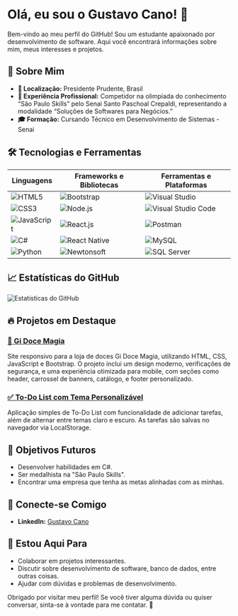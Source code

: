 # Olá, eu sou o Gustavo Cano! 👋

Bem-vindo ao meu perfil do GitHub! Sou um estudante apaixonado por desenvolvimento de software. Aqui você encontrará informações sobre mim, meus interesses e projetos.

## 🚀 Sobre Mim

- **📍 Localização:** Presidente Prudente, Brasil
- **💼 Experiência Profissional:** Competidor na olimpíada do conhecimento “São Paulo Skills” pelo Senai Santo Paschoal Crepaldi, representando a modalidade “Soluções de Softwares para Negócios.”
- **🎓 Formação:** Cursando Técnico em Desenvolvimento de Sistemas - Senai

## 🛠️ Tecnologias e Ferramentas

| Linguagens               | Frameworks e Bibliotecas       | Ferramentas e Plataformas       |
|-------------------------|---------------------------------|----------------------------------|
| ![HTML5](https://img.shields.io/badge/HTML5-E34F26?style=flat-square&logo=html5&logoColor=white)   | ![Bootstrap](https://img.shields.io/badge/Bootstrap-563D7C?style=flat-square&logo=bootstrap&logoColor=white) | ![Visual Studio](https://img.shields.io/badge/Visual%20Studio-5C2D91?style=flat-square&logo=visualstudio&logoColor=white)  |
| ![CSS3](https://img.shields.io/badge/CSS3-1572B6?style=flat-square&logo=css3&logoColor=white)       | ![Node.js](https://img.shields.io/badge/Node.js-339933?style=flat-square&logo=nodedotjs&logoColor=white) | ![Visual Studio Code](https://img.shields.io/badge/Visual%20Studio%20Code-007ACC?style=flat-square&logo=visualstudiocode&logoColor=white) |
| ![JavaScript](https://img.shields.io/badge/JavaScript-F7DF1E?style=flat-square&logo=javascript&logoColor=black) | ![React.js](https://img.shields.io/badge/React.js-61DAFB?style=flat-square&logo=react&logoColor=black) | ![Postman](https://img.shields.io/badge/Postman-FF6C37?style=flat-square&logo=postman&logoColor=white) |
| ![C#](https://img.shields.io/badge/C%23-239120?style=flat-square&logo=csharp&logoColor=white)       | ![React Native](https://img.shields.io/badge/React%20Native-61DAFB?style=flat-square&logo=react&logoColor=black) | ![MySQL](https://img.shields.io/badge/MySQL-4479A1?style=flat-square&logo=mysql&logoColor=white) |
| ![Python](https://img.shields.io/badge/Python-3776AB?style=flat-square&logo=python&logoColor=white)  | ![Newtonsoft](https://img.shields.io/badge/Newtonsoft-00A6D6?style=flat-square&logo=nuget&logoColor=white) | ![SQL Server](https://img.shields.io/badge/SQL%20Server-CC2927?style=flat-square&logo=microsoftsqlserver&logoColor=white) |

## 📈 Estatísticas do GitHub

![Estatísticas do GitHub](https://github-readme-stats.vercel.app/api?username=GCano08&show_icons=true&theme=radical)

## 🔥 Projetos em Destaque
### [🍭 Gi Doce Magia](https://github.com/GCano08/gi-doce-magia)
Site responsivo para a loja de doces Gi Doce Magia, utilizando HTML, CSS, JavaScript e Bootstrap. O projeto inclui um design moderno, verificações de segurança, e uma experiência otimizada para mobile, com seções como header, carrossel de banners, catálogo, e footer personalizado.

### [✅ To-Do List com Tema Personalizável](https://gcano08.github.io/To-Do-List/)
Aplicação simples de To-Do List com funcionalidade de adicionar tarefas, além de alternar entre temas claro e escuro. As tarefas são salvas no navegador via LocalStorage.

## 🎯 Objetivos Futuros

- Desenvolver habilidades em C#.
- Ser medalhista na "São Paulo Skills".
- Encontrar uma empresa que tenha as metas alinhadas com as minhas.

## 🤝 Conecte-se Comigo

- **LinkedIn:** [Gustavo Cano](https://www.linkedin.com/in/gustavo-cano-0b99a827a/)

## 💬 Estou Aqui Para

- Colaborar em projetos interessantes.
- Discutir sobre desenvolvimento de software, banco de dados, entre outras coisas.
- Ajudar com dúvidas e problemas de desenvolvimento.

Obrigado por visitar meu perfil! Se você tiver alguma dúvida ou quiser conversar, sinta-se à vontade para me contatar. 🚀

